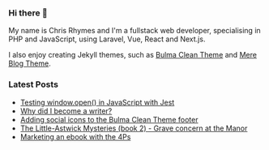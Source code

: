 ### Hi there 👋

My name is Chris Rhymes and I'm a fullstack web developer, specialising in PHP and JavaScript, using Laravel, Vue, React and Next.js.

I also enjoy creating Jekyll themes, such as [Bulma Clean Theme](https://github.com/chrisrhymes/bulma-clean-theme) and [Mere Blog Theme](https://github.com/chrisrhymes/mere-blog-theme). 

<!--
**chrisrhymes/chrisrhymes** is a ✨ _special_ ✨ repository because its `README.md` (this file) appears on your GitHub profile.

Here are some ideas to get you started:

- 🔭 I’m currently working on ...
- 🌱 I’m currently learning ...
- 👯 I’m looking to collaborate on ...
- 🤔 I’m looking for help with ...
- 💬 Ask me about ...
- 📫 How to reach me: ...
- 😄 Pronouns: ...
- ⚡ Fun fact: ...
-->

### Latest Posts

<!--START_SECTION:feed-->
* [Testing window.open() in JavaScript with Jest](https:&#x2F;&#x2F;www.csrhymes.com&#x2F;2024&#x2F;12&#x2F;01&#x2F;testing-window-open-in-javascript.html)
* [Why did I become a writer?](https:&#x2F;&#x2F;www.csrhymes.com&#x2F;2024&#x2F;09&#x2F;14&#x2F;why-did-i-become-a-writer.html)
* [Adding social icons to the Bulma Clean Theme footer](https:&#x2F;&#x2F;www.csrhymes.com&#x2F;2024&#x2F;09&#x2F;03&#x2F;social-media-icons-in-bulma-clean-theme.html)
* [The Little-Astwick Mysteries (book 2) - Grave concern at the Manor](https:&#x2F;&#x2F;www.csrhymes.com&#x2F;2024&#x2F;08&#x2F;06&#x2F;grave-concern-at-the-manor.html)
* [Marketing an ebook with the 4Ps](https:&#x2F;&#x2F;www.csrhymes.com&#x2F;2024&#x2F;06&#x2F;25&#x2F;marketing-an-ebook-with-the-4-ps.html)
<!--END_SECTION:feed-->